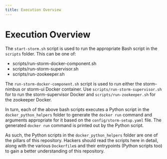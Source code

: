 ```yaml
---
title: Execution Overview
---
```


Execution Overview
==================

The `start-storm.sh` script is used to run the appropriate Bash script in the
`scripts` folder. This can be one of:

- scripts/run-storm-docker-component.sh
- scripts/run-storm-supervisor.sh
- scripts/run-zookeeper.sh

The `run-storm-docker-component.sh` script is used to run either the
storm-nimbus or storm-ui Docker container. Use `scripts/run-storm-supervisor.sh`
for to run the storm-supervisor Docker and `scripts/run-zookeeper.sh` for the
zookeeper Docker.

In turn, each of the above bash scripts executes a Python script in the
`docker_python_helpers` folder to generate the `docker run` command and
arguments appropriate for it based on the `config/storm-setup.yaml` file.
The generated `docker run` command is printed out by the Python script.

As such, the Python scripts in the `docker_python_helpers` folder are one of
the pillars of this repository. Hackers should read the scripts here in detail,
along with the various `Dockerfile`s and their entrypoints (Python scripts too)
to gain a better understanding of this repository.

